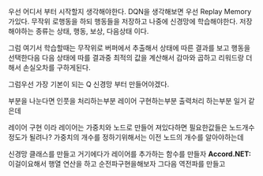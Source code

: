 
우선 어디서 부터 시작할지 생각해야한다.
DQN을 생각해보면
우선 Replay Memory 가있다.
무작위 로행동을 하되 행동들을 저장하고
나중에 신경망에 학습해야한다.
저장해야하는 종류는 상태, 행동, 보상, 다음상태 이다.

그럼 여기서 학습할때는 무작위로 버퍼에서 추출해서
상태에 따른 결과를 보고 행동을 선택한다음
다음 상태에 따를 결과중 최적의 값을 계산해서 감마와 곱하고 리워드랑 더해서 손실오차를 구하게된다.

그럼우선 가장 기본이 되는 Q 신경망 부터 만들어야겠다.

부분을 나눈다면
인풋을 처리하는부분
레이어 구현하는부분
출력처리 하는부분 일거 같은데

레이어 구현 이라
레이어는 가중치와 노드로 만들어 져있다하면
필요한값들은
노드개수 정도가 될려나?
가중치의 개수를 정하기위해서는 이전 노드의 개수를 알아야하는데

신경망 클래스를 만들고
거기에다가 레이어를 추가하는 함수를 만들자
**Accord.NET:** 이걸이요해서 행열 연산을 하고
순전파구현을해보자
그다음 역전파를 만들고
